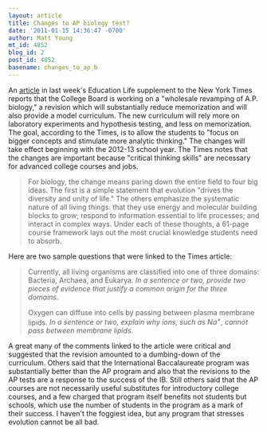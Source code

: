 ```yaml
---
layout: article
title: Changes to AP biology test?
date: '2011-01-15 14:36:47 -0700'
author: Matt Young
mt_id: 4852
blog_id: 2
post_id: 4852
basename: changes_to_ap_b
---
```

An [article](http://www.nytimes.com/2011/01/09/education/edlife/09ap-t.html) in last week's Education Life supplement to the New York Times reports that the College Board is working on a "wholesale revamping of A.P. biology," a revision which will substantially reduce memorization and will also provide a model curriculum. The new curriculum will rely more on laboratory experiments and hypothesis testing, and less on memorization. The goal, according to the Times, is to allow the students to "focus on bigger concepts and stimulate more analytic thinking." The changes will take effect beginning with the 2012-13 school year. The Times notes that the changes are important because "critical thinking skills" are necessary for advanced college courses and jobs.

> For biology, the change means paring down the entire field to four big ideas. The first is a simple statement that evolution "drives the diversity and unity of life." The others emphasize the systematic nature of all living things: that they use energy and molecular building blocks to grow; respond to information essential to life processes; and interact in complex ways. Under each of these thoughts, a 61-page course framework lays out the most crucial knowledge students need to absorb.

Here are two sample questions that were linked to the Times article:

>  Currently, all living organisms are classified into one of three domains: Bacteria, Archaea, and Eukarya.  _In a sentence or two, provide two pieces of evidence that justify a common origin for the three domains._
> 
> Oxygen can diffuse into cells by passing between plasma membrane lipids.  _In a sentence or two, explain why ions, such as Na<sup>+</sup>, cannot pass between membrane lipids._

 

A great many of the comments linked to the article were critical and suggested that the revision amounted to a dumbing-down of the curriculum. Others said that the International Baccalaureate program was substantially better than the AP program and also that the revisions to the AP tests are a response to the success of the IB.  Still others said that the AP courses are not necessarily useful substitutes for introductory college courses, and a few charged that program itself benefits not students but schools, which use the number of students in the program as a mark of their success. I haven't the foggiest idea, but any program that stresses evolution cannot be all bad.
